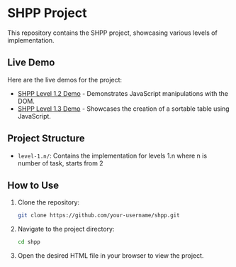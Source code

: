 # SHPP Project

This repository contains the SHPP project, showcasing various levels of implementation.

## Live Demo

Here are the live demos for the project:

- [SHPP Level 1.2 Demo](https://darkissdark.github.io/shpp/level-1.2/index.html) - Demonstrates JavaScript manipulations with the DOM.
- [SHPP Level 1.3 Demo](https://darkissdark.github.io/shpp/level-1.3/index.html) - Showcases the creation of a sortable table using JavaScript.

## Project Structure

- `level-1.n/`: Contains the implementation for levels 1.n where n is number of task, starts from 2

## How to Use

1. Clone the repository:
   ```bash
   git clone https://github.com/your-username/shpp.git
   ```
2. Navigate to the project directory:
   ```bash
   cd shpp
   ```
3. Open the desired HTML file in your browser to view the project.
